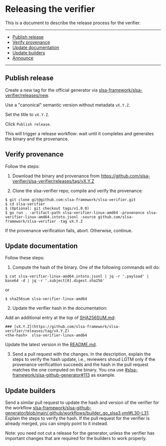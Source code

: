# Releasing the verifier

This is a  document to describe the release process for the verifier.

---

- [Publish release](#publish-release)
- [Verify provenance](#verify-provenance)
- [Update documentation](#update-documentation)
- [Update builders](#update-builders)
- [Announce](#announce)

---

## Publish release

Create a new tag for the official generator via [slsa-framework/slsa-verifier/releases/new](https://github.com/slsa-framework/slsa-verifier/releases/new). 

Use a "canonical" semantic version without metadata `vX.Y.Z`.

Set the title to `vX.Y.Z`.

Click `Publish release`.

This will trigger a release workflow: wait until it completes and generates the binary and the provenance.

## Verify provenance

Follow the steps:

1. Download the binary and provenance from https://github.com/slsa-verifier/slsa-verifier/releases/tag/vX.Y.Z

2. Clone the slsa-verifier repo, compile and verify the provenance:
```
$ git clone git@github.com:slsa-framework/slsa-verifier.git
$ cd slsa-verifier
$ (Optional: git checkout tags/v1.0.0)
$ go run . -artifact-path slsa-verifier-linux-amd64 -provenance slsa-verifier-linux-amd64.intoto.jsonl -source github.com/slsa-framework/slsa-verifier -tag vX.Y.Z
```

If the provenance verification fails, abort. Otherwise, continue.

## Update documentation

Follow these steps:

1. Compute the hash of the binary. One of the following commands will do:
```
$ cat slsa-verifier-linux-amd64.intoto.jsonl | jq -r '.payload' | base64 -d | jq -r '.subject[0].digest.sha256'
```
or
```
$ sha256sum slsa-verifier-linux-amd64
```

2. Update the verifier hash in the documentation:

Add an additional entry at the top of [SHA256SUM.md](./SHa256SUM.md):

```
### [vX.Y.Z](https://github.com/slsa-framework/slsa-verifier/releases/tag/vX.Y.Z)
<the-hash>  slsa-verifier-linux-amd64
```

Update the latest version in the [README.md](./README.md).

3. Send a pull request with the changes. In the description, explain the steps to verify the hash update, i.e., reviewers shoud LGTM only if the provenance verificattion succeeds
and the hash in the pull request matches the one computed on the binary. You cna use [#slsa-framework/slsa-github-generator#113](https://github.com/slsa-framework/slsa-github-generator/pull/113) as example.

## Update builders

Send a similar pull request to update the hash and version of the verifier for the workflow [slsa-framework/slsa-github-generator/blob/main/.github/workflows/builder_go_slsa3.yml#L30-L31](https://github.com/slsa-framework/slsa-github-generator/blob/main/.github/workflows/builder_go_slsa3.yml#L30-L31). Explain the steps to verify the hash. If the pull request for the verifier is already merged, you can simply point to it instead.

Note: you need not cut a release for the generator, unless the verifier has important changes that are required for the builders to work properly.